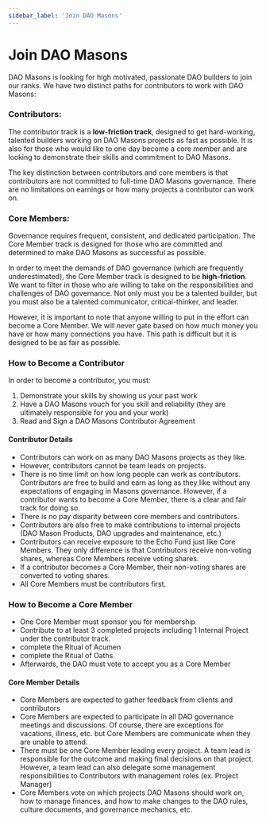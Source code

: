 ```yaml
---
sidebar_label: 'Join DAO Masons'
---
```


# Join DAO Masons

DAO Masons is looking for high motivated, passionate DAO builders to join our ranks. We have two distinct paths for contributors to work with DAO Masons:

### Contributors:

The contributor track is a **low-friction track**, designed to get hard-working, talented builders working on DAO Masons projects as fast as possible. It is also for those who would like to one day become a core member and are looking to demonstrate their skills and commitment to DAO Masons.

The key distinction between contributors and core members is that contributors are not committed to full-time DAO Masons governance. There are no limitations on earnings or how many projects a contributor can work on.

### Core Members:

Governance requires frequent, consistent, and dedicated participation. The Core Member track is designed for those who are committed and determined to make DAO Masons as successful as possible.

In order to meet the demands of DAO governance (which are frequently underestimated), the Core Member track is designed to be **high-friction**. We want to filter in those who are willing to take on the responsibilities and challenges of DAO governance. Not only must you be a talented builder, but you must also be a talented communicator, critical-thinker, and leader.

However, it is important to note that anyone willing to put in the effort can become a Core Member. We will never gate based on how much money you have or how many connections you have. This path is difficult but it is designed to be as fair as possible.

### How to Become a Contributor

In order to become a contributor, you must:

1. Demonstrate your skills by showing us your past work
2. Have a DAO Masons vouch for you skill and reliability (they are ultimately responsible for you and your work)
3. Read and Sign a DAO Masons Contributor Agreement

#### Contributor Details

- Contributors can work on as many DAO Masons projects as they like.
- However, contributors cannot be team leads on projects.
- There is no time limit on how long people can work as contributors. Contributors are free to build and earn as long as they like without any expectations of engaging in Masons governance. However, if a contributor wants to become a Core Member, there is a clear and fair track for doing so.
- There is no pay disparity between core members and contributors.
- Contributors are also free to make contributions to internal projects (DAO Mason Products, DAO upgrades and maintenance, etc.)
- Contributors can receive exposure to the Echo Fund just like Core Members. They only difference is that Contributors receive non-voting shares, whereas Core Members receive voting shares.
- If a contributor becomes a Core Member, their non-voting shares are converted to voting shares.
- All Core Members must be contributors first.

### How to Become a Core Member

- One Core Member must sponsor you for membership
- Contribute to at least 3 completed projects including 1 Internal Project under the contributor track.
- complete the Ritual of Acumen
- complete the Ritual of Oaths
- Afterwards, the DAO must vote to accept you as a Core Member

#### Core Member Details

- Core Members are expected to gather feedback from clients and contributors
- Core Members are expected to participate in all DAO governance meetings and discussions. Of course, there are exceptions for vacations, illness, etc. but Core Members are communicate when they are unable to attend.
- There must be one Core Member leading every project. A team lead is responsible for the outcome and making final decisions on that project. However, a team lead can also delegate some management responsibilities to Contributors with management roles (ex. Project Manager)
- Core Members vote on which projects DAO Masons should work on, how to manage finances, and how to make changes to the DAO rules, culture documents, and governance mechanics, etc.
